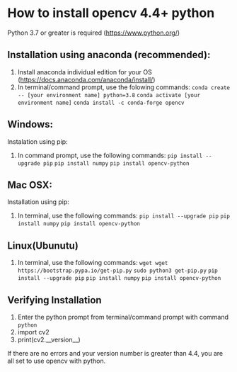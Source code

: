 # How to install opencv 4.4+ python
Python 3.7 or greater is required (https://www.python.org/)
## Installation using anaconda (recommended):
1. Install anaconda individual edition for your OS (https://docs.anaconda.com/anaconda/install/)
2. In terminal/command prompt, use the folowing commands:
    `conda create -- [your environment name] python=3.8` 
    `conda activate [your environment name]` 
    `conda install -c conda-forge opencv`

## Windows:
Instalation using pip:
1. In command prompt, use the following commands:
    `pip install --upgrade pip`
    `pip install numpy`
    `pip install opencv-python`

## Mac OSX: 
Installation using pip:
1. In terminal, use the following commands: 
    `pip install --upgrade pip`
    `pip install numpy` 
    `pip install opencv-python`

## Linux(Ubunutu)
1. In terminal, use the following commands:
    `wget wget https://bootstrap.pypa.io/get-pip.py`
    `sudo python3 get-pip.py`
    `pip install --upgrade pip`
    `pip install numpy`
    `pip install opencv-python`

## Verifying Installation
1. Enter the python prompt from terminal/command prompt with command `python`
2. import cv2
3. print(cv2.\_\_version\_\_)

If there are no errors and your version number is greater than 4.4, you are all set to use opencv with python.
